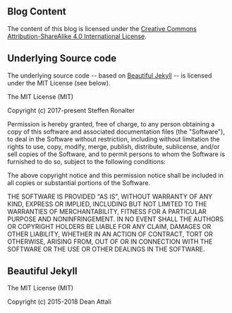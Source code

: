 ## Blog Content
The content of this blog is licensed under the [Creative Commons Attribution-ShareAlike 4.0 International License](http://creativecommons.org/licenses/by-sa/4.0/).

## Underlying Source code
The underlying source code -- based on [Beautiful Jekyll](https://github.com/daattali/beautiful-jekyll) -- is licensed under the MIT License (see below).

The MIT License (MIT)

Copyright (c) 2017-present Steffen Ronalter

Permission is hereby granted, free of charge, to any person obtaining a copy
of this software and associated documentation files (the "Software"), to deal
in the Software without restriction, including without limitation the rights
to use, copy, modify, merge, publish, distribute, sublicense, and/or sell
copies of the Software, and to permit persons to whom the Software is
furnished to do so, subject to the following conditions:

The above copyright notice and this permission notice shall be included in
all copies or substantial portions of the Software.

THE SOFTWARE IS PROVIDED "AS IS", WITHOUT WARRANTY OF ANY KIND, EXPRESS OR
IMPLIED, INCLUDING BUT NOT LIMITED TO THE WARRANTIES OF MERCHANTABILITY,
FITNESS FOR A PARTICULAR PURPOSE AND NONINFRINGEMENT. IN NO EVENT SHALL THE
AUTHORS OR COPYRIGHT HOLDERS BE LIABLE FOR ANY CLAIM, DAMAGES OR OTHER
LIABILITY, WHETHER IN AN ACTION OF CONTRACT, TORT OR OTHERWISE, ARISING FROM,
OUT OF OR IN CONNECTION WITH THE SOFTWARE OR THE USE OR OTHER DEALINGS IN
THE SOFTWARE.


## Beautiful Jekyll
The MIT License (MIT)

Copyright (c) 2015-2018 Dean Attali
